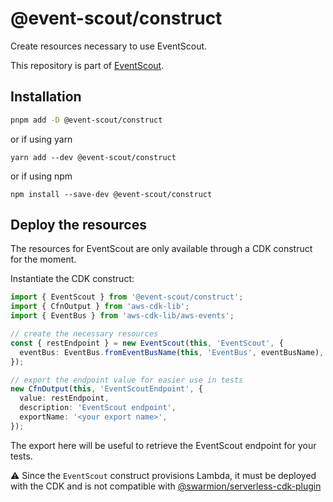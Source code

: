 # @event-scout/construct

Create resources necessary to use EventScout.

This repository is part of [EventScout](https://github.com/fargito/event-scout).

## Installation

```bash
pnpm add -D @event-scout/construct
```

or if using yarn

```
yarn add --dev @event-scout/construct
```

or if using npm

```
npm install --save-dev @event-scout/construct
```

## Deploy the resources

The resources for EventScout are only available through a CDK construct for the moment.

Instantiate the CDK construct:

```ts
import { EventScout } from '@event-scout/construct';
import { CfnOutput } from 'aws-cdk-lib';
import { EventBus } from 'aws-cdk-lib/aws-events';

// create the necessary resources
const { restEndpoint } = new EventScout(this, 'EventScout', {
  eventBus: EventBus.fromEventBusName(this, 'EventBus', eventBusName),
});

// export the endpoint value for easier use in tests
new CfnOutput(this, 'EventScoutEndpoint', {
  value: restEndpoint,
  description: 'EventScout endpoint',
  exportName: '<your export name>',
});
```

The export here will be useful to retrieve the EventScout endpoint for your tests.

⚠ Since the `EventScout` construct provisions Lambda, it must be deployed with the CDK and is not compatible with [@swarmion/serverless-cdk-plugin](https://github.com/swarmion/swarmion/tree/main/packages/serverless-contracts-plugin)
